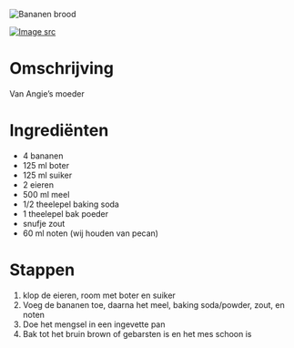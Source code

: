 ![Bananen brood](https://chowdown.io/images/banana-bread.jpg)

[![Image src](https://raw.githubusercontent.com/bartzaalberg/recipes/master/data/icons/camera-icon.png#image-src)](
    https://www.flickr.com/photos/whitneyinchicago/4413307543/
)

# Omschrijving

Van Angie’s moeder

# Ingrediënten

* 4 bananen
* 125 ml boter
* 125 ml suiker
* 2 eieren
* 500 ml meel
* 1/2 theelepel baking soda
* 1 theelepel bak poeder
* snufje zout
* 60 ml noten (wij houden van pecan)

# Stappen

1. klop de eieren, room met boter en suiker
2. Voeg de bananen toe, daarna het meel, baking soda/powder, zout, en noten
3. Doe het mengsel in een ingevette pan
4. Bak tot het bruin brown of gebarsten is en het mes schoon is
